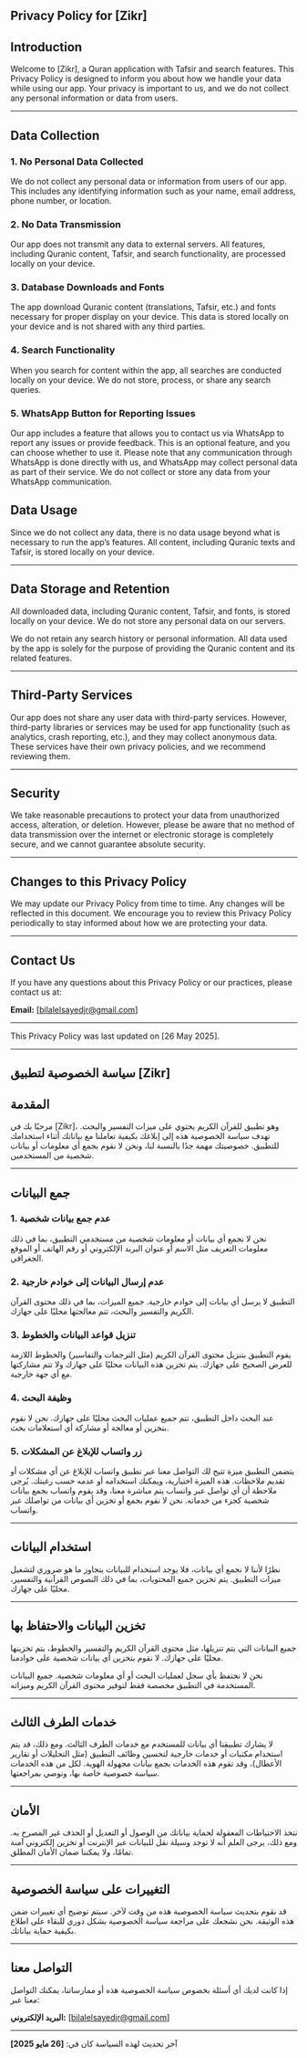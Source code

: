 ## Privacy Policy for [Zikr]  


## Introduction

Welcome to [Zikr], a Quran application with Tafsir and search features. This Privacy Policy is designed to inform you about how we handle your data while using our app. Your privacy is important to us, and we do not collect any personal information or data from users.

---

## Data Collection

### 1. **No Personal Data Collected**
We do not collect any personal data or information from users of our app. This includes any identifying information such as your name, email address, phone number, or location.

### 2. **No Data Transmission**
Our app does not transmit any data to external servers. All features, including Quranic content, Tafsir, and search functionality, are processed locally on your device.

### 3. **Database Downloads and Fonts**
The app download Quranic content (translations, Tafsir, etc.) and fonts necessary for proper display on your device. This data is stored locally on your device and is not shared with any third parties.

### 4. **Search Functionality**
When you search for content within the app, all searches are conducted locally on your device. We do not store, process, or share any search queries.

### 5. **WhatsApp Button for Reporting Issues**
Our app includes a feature that allows you to contact us via WhatsApp to report any issues or provide feedback. This is an optional feature, and you can choose whether to use it. Please note that any communication through WhatsApp is done directly with us, and WhatsApp may collect personal data as part of their service. We do not collect or store any data from your WhatsApp communication.

## Data Usage

Since we do not collect any data, there is no data usage beyond what is necessary to run the app’s features. All content, including Quranic texts and Tafsir, is stored locally on your device.

---

## Data Storage and Retention

All downloaded data, including Quranic content, Tafsir, and fonts, is stored locally on your device. We do not store any personal data on our servers. 

We do not retain any search history or personal information. All data used by the app is solely for the purpose of providing the Quranic content and its related features.

---

## Third-Party Services

Our app does not share any user data with third-party services. However, third-party libraries or services may be used for app functionality (such as analytics, crash reporting, etc.), and they may collect anonymous data. These services have their own privacy policies, and we recommend reviewing them.

---

## Security

We take reasonable precautions to protect your data from unauthorized access, alteration, or deletion. However, please be aware that no method of data transmission over the internet or electronic storage is completely secure, and we cannot guarantee absolute security.

---

## Changes to this Privacy Policy

We may update our Privacy Policy from time to time. Any changes will be reflected in this document. We encourage you to review this Privacy Policy periodically to stay informed about how we are protecting your data.

---

## Contact Us

If you have any questions about this Privacy Policy or our practices, please contact us at:

**Email:** [bilalelsayedjr@gmail.com]  

---

This Privacy Policy was last updated on [26 May 2025].

---

## سياسة الخصوصية لتطبيق \[Zikr]

## المقدمة

مرحبًا بك في \[Zikr]، وهو تطبيق للقرآن الكريم يحتوي على ميزات التفسير والبحث. تهدف سياسة الخصوصية هذه إلى إبلاغك بكيفية تعاملنا مع بياناتك أثناء استخدامك للتطبيق. خصوصيتك مهمة جدًا بالنسبة لنا، ونحن لا نقوم بجمع أي معلومات أو بيانات شخصية من المستخدمين.

---

## جمع البيانات

### 1. **عدم جمع بيانات شخصية**

نحن لا نجمع أي بيانات أو معلومات شخصية من مستخدمي التطبيق، بما في ذلك معلومات التعريف مثل الاسم أو عنوان البريد الإلكتروني أو رقم الهاتف أو الموقع الجغرافي.

### 2. **عدم إرسال البيانات إلى خوادم خارجية**

التطبيق لا يرسل أي بيانات إلى خوادم خارجية. جميع الميزات، بما في ذلك محتوى القرآن الكريم والتفسير والبحث، تتم معالجتها محليًا على جهازك.

### 3. **تنزيل قواعد البيانات والخطوط**

يقوم التطبيق بتنزيل محتوى القرآن الكريم (مثل الترجمات والتفاسير) والخطوط اللازمة للعرض الصحيح على جهازك. يتم تخزين هذه البيانات محليًا على جهازك ولا تتم مشاركتها مع أي جهة خارجية.

### 4. **وظيفة البحث**

عند البحث داخل التطبيق، تتم جميع عمليات البحث محليًا على جهازك. نحن لا نقوم بتخزين أو معالجة أو مشاركة أي استعلامات بحث.

### 5. **زر واتساب للإبلاغ عن المشكلات**

يتضمن التطبيق ميزة تتيح لك التواصل معنا عبر تطبيق واتساب للإبلاغ عن أي مشكلات أو تقديم ملاحظات. هذه الميزة اختيارية، ويمكنك استخدامه أو عدمه حسب رغبتك. يُرجى ملاحظة أن أي تواصل عبر واتساب يتم مباشرة معنا، وقد يقوم واتساب بجمع بيانات شخصية كجزء من خدماته. نحن لا نقوم بجمع أو تخزين أي بيانات من تواصلك عبر واتساب.

---

## استخدام البيانات

نظرًا لأننا لا نجمع أي بيانات، فلا يوجد استخدام للبيانات يتجاوز ما هو ضروري لتشغيل ميزات التطبيق. يتم تخزين جميع المحتويات، بما في ذلك النصوص القرآنية والتفسير، محليًا على جهازك.

---

## تخزين البيانات والاحتفاظ بها

جميع البيانات التي يتم تنزيلها، مثل محتوى القرآن الكريم والتفسير والخطوط، يتم تخزينها محليًا على جهازك. لا نقوم بتخزين أي بيانات شخصية على خوادمنا.

نحن لا نحتفظ بأي سجل لعمليات البحث أو أي معلومات شخصية. جميع البيانات المستخدمة في التطبيق مخصصة فقط لتوفير محتوى القرآن الكريم وميزاته.

---

## خدمات الطرف الثالث

لا يشارك تطبيقنا أي بيانات للمستخدم مع خدمات الطرف الثالث. ومع ذلك، قد يتم استخدام مكتبات أو خدمات خارجية لتحسين وظائف التطبيق (مثل التحليلات أو تقارير الأعطال)، وقد تقوم هذه الخدمات بجمع بيانات مجهولة الهوية. لكل من هذه الخدمات سياسة خصوصية خاصة بها، ونوصي بمراجعتها.

---

## الأمان

نتخذ الاحتياطات المعقولة لحماية بياناتك من الوصول أو التعديل أو الحذف غير المصرح به. ومع ذلك، يرجى العلم أنه لا توجد وسيلة نقل للبيانات عبر الإنترنت أو تخزين إلكتروني آمنة تمامًا، ولا يمكننا ضمان الأمان المطلق.


---

## التغييرات على سياسة الخصوصية

قد نقوم بتحديث سياسة الخصوصية هذه من وقت لآخر. سيتم توضيح أي تغييرات ضمن هذه الوثيقة. نحن نشجعك على مراجعة سياسة الخصوصية بشكل دوري للبقاء على اطلاع بكيفية حماية بياناتك.

---

## التواصل معنا

إذا كانت لديك أي أسئلة بخصوص سياسة الخصوصية هذه أو ممارساتنا، يمكنك التواصل معنا عبر:

**البريد الإلكتروني:** \[[bilalelsayedjr@gmail.com](mailto:bilalelsayedjr@gmail.com)]

---

آخر تحديث لهذه السياسة كان في: **\[26 مايو 2025]** 

